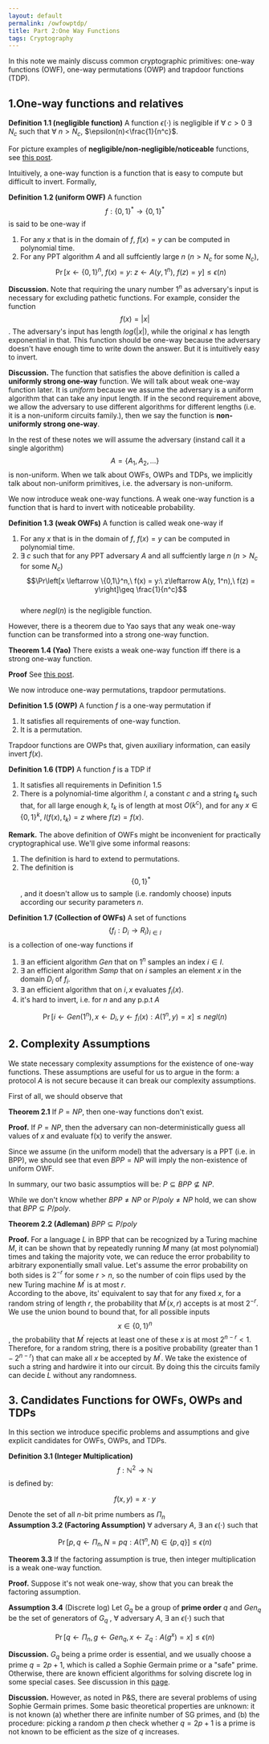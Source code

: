 ```yaml
---
layout: default
permalink: /owfowptdp/
title: Part 2:One Way Functions
tags: Cryptography
---
```


In this note we mainly discuss common cryptographic primitives: one-way functions (OWF), one-way permutations (OWP) and trapdoor functions (TDP).

## 1.One-way functions and relatives

**Definition 1.1 (negligible function)** A function $\epsilon(\cdot)$ is negligible if $\forall$ $c>0$ $\exists$ $N_c$ such that $\forall$ $n>N_c$, $\epsilon(n)<\frac{1}{n^c}$.  

For picture examples of **negligible/non-negligible/noticeable** functions, see [this post](https://jiyuzhang1994.github.io/negligible/).

Intuitively, a one-way function is a function that is easy to compute but difficult to invert. Formally,

**Definition 1.2 (uniform OWF)** A function $$f: \{0,1\}^* \rightarrow \{0,1\}^*$$ is said to be one-way if  

1. For any $x$ that is in the domain of $f$, $f(x)=y$ can be computed in polynomial time.  
2. For any PPT algorithm $A$ and all suffciently large $n$ ($n>N_c$ for some $N_c$),  
$$\Pr \left[ x \leftarrow \{0,1\}^n,\ f(x) = y :\ z\leftarrow A(y, 1^n),\ f(z) = y \right]\leq \epsilon(n)$$  

**Discussion.** Note that requiring the unary number $1^n$ as adversary's input is necessary for excluding pathetic functions. For example, consider the function $$f(x) = \lvert x\rvert$$. The adversary's input has length $log(\lvert x \rvert)$, while the original $x$ has length exponential in that. This function should be one-way because the adversary doesn't have enough time to write down the answer. But it is intuitively easy to invert. 

**Discussion.** The function that satisfies the above definition is called a **uniformly strong one-way** function. We will talk about weak one-way function later. It is *uniform* because we assume the adversary is a uniform algorithm that can take any input length. If in the second requirement above, we allow the adversary to use different algorithms for different lengths (i.e. it is a non-uniform circuits family.), then we say the function is **non-uniformly strong one-way**.   

In the rest of these notes we will assume the adversary (instand call it a single algorithm) $$A = \{A_1, A_2, \ldots\} $$ is non-uniform. When we talk about OWFs, OWPs and TDPs, we implicitly talk about non-uniform primitives, i.e. the adversary is non-uniform.  

We now introduce weak one-way functions. A weak one-way function is a function that is hard to invert with noticeable probability.

**Definition 1.3 (weak OWFs)** A function is called weak one-way if  

1. For any $x$ that is in the domain of $f$, $f(x)=y$ can be computed in polynomial time.  
2. $\exists\ c$ such that for any PPT adversary $A$ and all suffciently large $n$ ($n>N_c$ for some $N_c$) 
$$\Pr\left[x \leftarrow \{0,1\}^n,\ f(x) = y:\ z\leftarrow A(y, 1^n),\ f(z) = y\right]\geq \frac{1}{n^c}$$  
where $negl(n)$ is the negligible function.

However, there is a theorem due to Yao says that any weak one-way function can be transformed into a strong one-way function.  

**Theorem 1.4 (Yao)** There exists a weak one-way function iff there is a strong one-way function.  

**Proof** See [this post](https://jiyuzhang1994.github.io/wowftosowf/).

We now introduce one-way permutations,  trapdoor permutations.  

**Definition 1.5 (OWP)** A function $f$ is a one-way permutation if 
1. It satisfies all requirements of one-way function.
2. It is a permutation.

Trapdoor functions are OWPs that, given auxiliary information, can easily invert $f(x)$.  

**Definition 1.6 (TDP)** A function $f$ is a TDP if  
1. It satisfies all requirements in Definition 1.5  
2. There is a polynomial-time algorithm $I$, a constant $c$ and a string $t_k$ such that, for all large enough $k$, $t_k$ is of length at most $O(k^c)$, and for any $x\in \{0,1\}^k$, $I(f(x), t_k) = z$ where $f(z) = f(x)$.

**Remark.** The above definition of OWFs might be inconvenient for practically cryptographical use. We'll give some informal reasons:
 
1. The definition is hard to extend to permutations.  
2. The definition is $$\{0,1\}^*$$, and it doesn't allow us to sample (i.e. randomly choose) inputs according our security parameters $n$.  

**Definition 1.7 (Collection of OWFs)**  A set of functions $$\{f_i:D_i \to R_i\}_{i\in I}$$ is a collection of one-way functions if  

1. $\exists$ an efficient algorithm $Gen$ that on $1^n$ samples an index $i\in I$.  
2. $\exists$ an efficient algorithm $Samp$ that on $i$ samples an element $x$ in the domain $D_i$ of $f_i$.  
3. $\exists$ an efficient algorithm that on $i, x$ evaluates $f_i(x)$.  
4. it's hard to invert, i.e. for $n$ and any p.p.t $A$ 

$$\Pr[i\leftarrow Gen(1^n), x\leftarrow D_i, y\leftarrow f_i(x):A(1^n, y) = x]\leq negl(n)$$

## 2. Complexity Assumptions

We state necessary complexity assumptions for the existence of one-way functions. These assumptions are useful for us to argue in the form: a protocol $A$ is not secure because it can break our complexity assumptions.  

First of all, we should observe that  
 
**Theorem 2.1** If $P=NP$, then one-way functions don't exist.  

**Proof.** If $P=NP$, then the adversary can non-deterministically guess all values of $x$ and evaluate f(x) to verify the answer.  

Since we assume (in the uniform model) that the adversary is a PPT (i.e. in BPP), we should see that even $BPP = NP$ will imply the non-existence of uniform OWF. 

In summary, our two basic assumptios will be: $P\subseteq BPP \not\subseteq NP$.

While we don't know whether $BPP \neq NP$ or $P/poly \neq NP$ hold, we can show that $BPP \subseteq P/poly$.  

**Theorem 2.2 (Adleman)** $BPP\subseteq P/poly$  

**Proof.** For a language $L$ in BPP that can be recognized by a Turing machine $M$, it can be shown that by repeatedly running $M$ many (at most polynomial) times and taking the majority vote, we can reduce the error probability to arbitrary exponentially small value. Let's assume the error probability on both sides is $2^{-r}$ for some $r>n$, so the number of coin flips used by the new Turing machine $M^\prime$ is at most $r$.  
    According to the above, its' equivalent to say that for any fixed $x$, for a random string of length $r$, the probability that $M^\prime(x, r)$ accepts is at most $2^{-r}$. We use the union bound to bound that, for all possible inputs $$x\in \{0,1\}^n$$, the probability that $M^\prime$ rejects at least one of these $x$ is at most $2^{n-r} < 1$. Therefore, for a random string, there is a positive probability (greater than $1-2^{n-r}$) that can make all $x$ be accepted by $M^\prime$. We take the existence of such a string and hardwire it into our circuit. By doing this the circuits family can decide $L$ without any randomness.  
    
## 3. Candidates Functions for OWFs, OWPs and TDPs  

In this section we introduce specific problems and assumptions and give explicit candidates for OWFs, OWPs, and TDPs.

**Definition 3.1 (Integer Multiplication)** $$f: \mathbb{N}^2 \to \mathbb{N}$$ is defined by:  

$$f(x,y) = x\cdot y$$  

Denote the set of all $n$-bit prime numbers as $\Pi_n$  
**Assumption 3.2 (Factoring Assumption)** $\forall$ adversary $A$, $\exists$ an $\epsilon(\cdot)$ such that  

$$\Pr \left[ p,q\leftarrow \Pi_n, N = pq: A(1^n, N)\in \{p, q\}  \right] \leq \epsilon(n)$$  

**Theorem 3.3** If the factoring assumption is true, then integer multiplication is a weak one-way function.

**Proof.** Suppose it's not weak one-way, show that you can break the factoring assumption.  

**Assumption 3.4** (Discrete log) Let $G_q$ be a group of **prime order** $q$ and $Gen_q$ be the set of generators of $G_q$ , $\forall$ adversary $A$, $\exists$ an $\epsilon(\cdot)$ such that  

$$\Pr \left[ q\leftarrow \Pi_n, g\leftarrow Gen_q, x\leftarrow \mathbb{Z}_q: A(g^x) = x \right]\leq \epsilon(n)$$  

**Discussion.** $G_q$ being a prime order is essential, and we usually choose a prime $q = 2p +1$, which is called a Sophie Germain prime or a "safe" prime. Otherwise, there are known efficient algorithms for solving discrete log in some special cases. See discussion in this [page](https://www.doc.ic.ac.uk/~mrh/330tutor/ch06s02.html).  

**Discussion.** However, as noted in P&S, there are several problems of using Sophie Germain primes. Some basic theoretical properties are unknown: it is not known (a) whether there are infinite number of SG primes, and (b) the procedure: picking a random $p$ then check whether $q=2p+1$ is a prime is not known to be efficient as the size of $q$ increases.  

